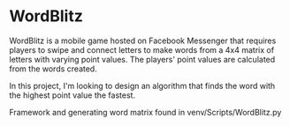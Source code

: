 # WordBlitz
WordBlitz is a mobile game hosted on Facebook Messenger that requires players to swipe and connect letters to make words
from a 4x4 matrix of letters with varying point values. The players' point values are calculated from the words created.

In this project, I'm looking to design an algorithm that finds the word with the highest point value the fastest.

Framework and generating word matrix found in venv/Scripts/WordBlitz.py

